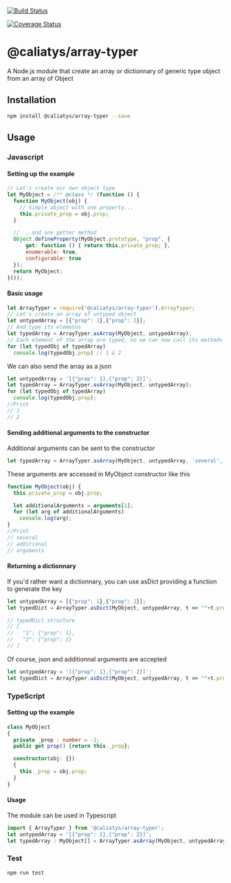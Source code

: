 [![Build Status](https://travis-ci.org/FranzStrudel/-caliatys-array-typer.svg?branch=master)](https://travis-ci.org/FranzStrudel/-caliatys-array-typer)

[![Coverage Status](https://coveralls.io/repos/github/FranzStrudel/ts_parser/badge.svg?branch=master)](https://coveralls.io/github/FranzStrudel/ts_parser?branch=master)

# @caliatys/array-typer
A Node.js module that create an array or dictionnary of generic type object from an array of Object

## Installation
```sh
npm install @caliatys/array-typer --save
```

## Usage
### Javascript
#### Setting up the example
```javascript
// Let's create our own object type
let MyObject = /** @class */ (function () {
  function MyObject(obj) {
    // Simple object with one property...
    this.private_prop = obj.prop;
  }

  // ...and one getter method
  Object.defineProperty(MyObject.prototype, "prop", {
      get: function () { return this.private_prop; },
      enumerable: true,
      configurable: true
  });
  return MyObject;
}());
```

#### Basic usage
```javascript
let ArrayTyper = require('@caliatys/array-typer').ArrayTyper;
// Let's create an array of untyped object
let untypedArray = [{"prop": 1},{"prop": 2}];
// And type its elemetns
let typedArray = ArrayTyper.asArray(MyObject, untypedArray);
// Each element of the array are typed, so we can now call its methods
for (let typedObj of typedArray)
  console.log(typedObj.prop) // 1 & 2
```

We can also send the array as a json

```javascript
let untypedArray = '[{"prop": 1},{"prop": 2}]';
let typedArray = ArrayTyper.asArray(MyObject, untypedArray);
for (let typedObj of typedArray)
  console.log(typedObj.prop);
//Print
// 1
// 2
```

#### Sending additional arguments to the constructor
Additional arguments can be sent to the constructor
```javascript
let typedArray = ArrayTyper.asArray(MyObject, untypedArray, 'several', 'additional', 'arguments');
```
These arguments are accessed in MyObject constructor like this
```javascript
function MyObject(obj) {
  this.private_prop = obj.prop;

  let additionalArguments = arguments[1];
  for (let arg of additionalArguments)
    console.log(arg);
}
//Print
// several
// additional
// arguments
```

#### Returning a dictionnary
If you'd rather want a dictionnary, you can use asDict providing a function to generate the key
```javascript
let untypedArray = [{"prop": 1},{"prop": 2}];
let typedDict = ArrayTyper.asDict(MyObject, untypedArray, t => ""+t.prop); //Using stringified MyObject.prop as key

// typedDict structure
// [
//   "1": {"prop": 1},
//   "2": {"prop": 2}
// ]
```

Of course, json and additionnal arguments are accepted

```javascript
let untypedArray = '[{"prop": 1},{"prop": 2}]';
let typedDict = ArrayTyper.asDict(MyObject, untypedArray, t => ""+t.prop, 'several', 'additional', 'arguments');
```

### TypeScript
#### Setting up the example
```typescript
class MyObject
{
  private _prop : number = -1;
  public get prop() {return this._prop}; 

  constructor(obj: {})
  {
    this._prop = obj.prop;
  }
}
```

#### Usage
The module can be used in Typescript
```typescript
import { ArrayTyper } from '@caliatys/array-typer';
let untypedArray = '[{"prop": 1},{"prop": 2}]';
let typedArray : MyObject[] = ArrayTyper.asArray(MyObject, untypedArray);
```

### Test
```sh
npm run test
```